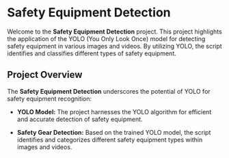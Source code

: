 # Safety Equipment Detection

Welcome to the **Safety Equipment Detection** project. This project highlights the application of the YOLO (You Only Look Once) model for detecting safety equipment in various images and videos. By utilizing YOLO, the script identifies and classifies different types of safety equipment.

## Project Overview

The **Safety Equipment Detection** underscores the potential of YOLO for safety equipment recognition:

- **YOLO Model:** The project harnesses the YOLO algorithm for efficient and accurate detection of safety equipment.

- **Safety Gear Detection:** Based on the trained YOLO model, the script identifies and categorizes different safety equipment types within images and videos.

